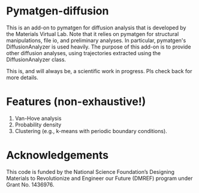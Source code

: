 # Pymatgen-diffusion

This is an add-on to pymatgen for diffusion analysis that is developed
by the Materials Virtual Lab. Note that it relies on pymatgen for structural 
manipulations, file io, and preliminary analyses. In particular, pymatgen's 
DiffusionAnalyzer is used heavily. The purpose of this add-on
is to provide other diffusion analyses, using trajectories extracted using the
DiffusionAnalyzer class. 

This is, and will always be, a scientific work in progress. Pls check back 
for more details.

# Features (non-exhaustive!)

1. Van-Hove analysis
2. Probability density
3. Clustering (e.g., k-means with periodic boundary conditions).

# Acknowledgements

This code is funded by the National Science Foundation’s Designing Materials
to Revolutionize and Engineer our Future (DMREF) program under Grant No. 
1436976.
